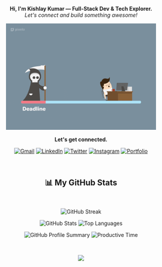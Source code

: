 <p align="center">
  <b>Hi, I'm Kishlay Kumar — Full-Stack Dev & Tech Explorer.</b><br>
  <em>Let's connect and build something awesome!</em>
</p>

<p align="center">
  <img src="gooo.gif" alt="Fun GIF" width="400"/>
</p>

<p align="center">
  <b> Let's get connected.</b><br>
</p>

<p align="center">
  <a href="mailto:kkishlay502@gmail.com" title="Email"><img src="https://img.icons8.com/fluency/48/gmail-new.png" width="32" alt="Gmail"/></a>
  <a href="https://linkedin.com/in/kishlaykumar1" title="LinkedIn"><img src="https://img.icons8.com/color/48/linkedin.png" width="32" alt="LinkedIn"/></a>
  <a href="https://twitter.com/kishlay_012" title="Twitter"><img src="https://img.icons8.com/color/48/twitter--v1.png" width="32" alt="Twitter"/></a>
  <a href="https://instagram.com/kishlay_012" title="Instagram"><img src="https://img.icons8.com/color/48/instagram-new.png" width="32" alt="Instagram"/></a>
  <a href="https://kishlaykumar.onrender.com" title="Portfolio"><img src="https://img.icons8.com/ios-filled/50/domain.png" width="32" alt="Portfolio"/></a>
</p>

<br>

<div align="center">
  <h2>📊 My GitHub Stats</h2>
  <br>

  <p>
    <img src="https://streak-stats.demolab.com?user=innovatewithkishlay&theme=highcontrast&hide_border=true&border_radius=5&card_width=800" alt="GitHub Streak" />
  </p>

  <p>
    <img src="https://github-readme-stats.vercel.app/api?username=innovatewithkishlay&show_icons=true&theme=radical&hide_border=true&include_all_commits=true&count_private=true" alt="GitHub Stats" />
    <img src="https://github-readme-stats.vercel.app/api/top-langs/?username=innovatewithkishlay&layout=compact&langs_count=8&theme=radical&hide_border=true&hide=html,css" alt="Top Languages" />
  </p>

  <p>
    <img src="https://github-profile-summary-cards.vercel.app/api/cards/stats?username=innovatewithkishlay&theme=chartreuse_dark" alt="GitHub Profile Summary" />
    <img src="https://github-profile-summary-cards.vercel.app/api/cards/productive-time?username=innovatewithkishlay&theme=chartreuse_dark&utcOffset=5.5" alt="Productive Time" />
  </p>
</div>

<br>

<p align="center">
  <img src="https://capsule-render.vercel.app/api?type=waving&color=gradient&height=100&section=footer"/>
</p>
